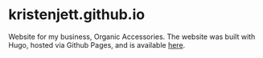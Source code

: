 # kristenjett.github.io
Website for my business, Organic Accessories. The website was built with Hugo, hosted via Github Pages, and is available [here](https://organic-accessories.com/home/). 

